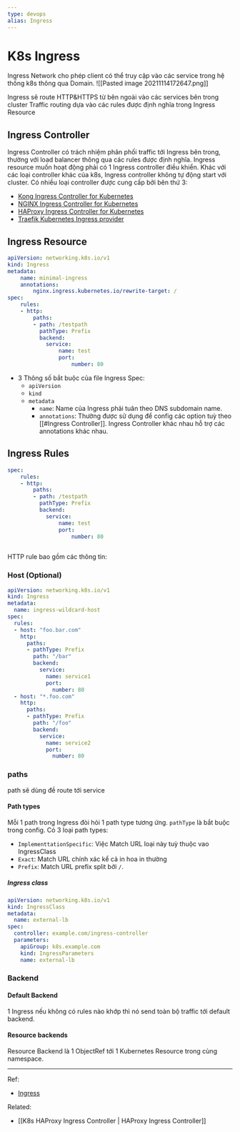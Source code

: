 ```yaml
---
type: devops
alias: Ingress
---
```


# K8s Ingress

Ingress Network cho phép client có thể truy cập vào các service trong hệ thống k8s thông qua Domain.
![[Pasted image 20211114172647.png]]

Ingress sẽ route HTTP&HTTPS từ bên ngoài vào các services bên trong cluster
Traffic routing dựa vào các rules được định nghĩa trong Ingress Resource

## Ingress Controller
Ingress Controller có trách nhiệm phân phối traffic tới Ingress bên trong, thường với load balancer thông qua các rules được định nghĩa.
Ingress resource muốn hoạt động phải có 1 Ingress controller điều khiển. Khác với các loại controller khác của k8s, Ingress controller không tự động start với cluster. 
Có nhiều loại controller được cung cấp bởi bên thứ 3: 
- [Kong Ingress Controller for Kubernetes](https://github.com/Kong/kubernetes-ingress-controller#readme)
- [NGINX Ingress Controller for Kubernetes](https://www.nginx.com/products/nginx-ingress-controller/)
- [HAProxy Ingress Controller for Kubernetes](https://github.com/haproxytech/kubernetes-ingress#readme)
- [Traefik Kubernetes Ingress provider](https://doc.traefik.io/traefik/providers/kubernetes-ingress/)


## Ingress Resource
```yaml
apiVersion: networking.k8s.io/v1
kind: Ingress
metadata:
	name: minimal-ingress
	annotations:
		nginx.ingress.kubernetes.io/rewrite-target: /
spec:
	rules:
	- http:
		paths:
		- path: /testpath
		  pathType: Prefix
		  backend:
		  	service:
				name: test
				port:
					number: 80
```
- 3 Thông số bắt buộc của file Ingress Spec:
	- `apiVersion`
	- `kind`
	- `metadata`
		- `name`: Name của Ingress phải tuân theo DNS subdomain name.
		- `annotations`: Thường được sử dụng để config các option tuỳ theo [[#Ingress Controller]]. Ingress Controller khác nhau hỗ trợ các annotations khác nhau. 
## Ingress Rules
```yaml
spec:
	rules:
	- http:
		paths:
		- path: /testpath
		  pathType: Prefix
		  backend:
		  	service:
				name: test
				port:
					number: 80
					
```
HTTP rule bao gồm các thông tin: 

### Host (Optional)
```yaml
apiVersion: networking.k8s.io/v1
kind: Ingress
metadata:
  name: ingress-wildcard-host
spec:
  rules:
  - host: "foo.bar.com"
    http:
      paths:
      - pathType: Prefix
        path: "/bar"
        backend:
          service:
            name: service1
            port:
              number: 80
  - host: "*.foo.com"
    http:
      paths:
      - pathType: Prefix
        path: "/foo"
        backend:
          service:
            name: service2
            port:
              number: 80
```
### paths
path sẽ dùng đề route tới service 

#### Path types
Mỗi 1 path trong Ingress đòi hỏi 1 path type tương ứng. `pathType` là bắt buộc trong config. Có 3 loại path types:
- `ImplementtationSpecific`: Việc Match URL loại này tuỳ thuộc vao IngressClass
- `Exact`: Match URL chính xác kể cả in hoa in thường
- `Prefix`: Match URL prefix split bởi `/`. 

##### Ingress class
```yaml
apiVersion: networking.k8s.io/v1
kind: IngressClass
metadata:
  name: external-lb
spec:
  controller: example.com/ingress-controller
  parameters:
    apiGroup: k8s.example.com
    kind: IngressParameters
    name: external-lb
```

### Backend
#### Default Backend
1 Ingress nếu không có rules nào khớp thì nó send toàn bộ traffic tới default backend. 
#### Resource backends
Resource Backend là 1 ObjectRef tới 1 Kubernetes Resource trong cùng namespace. 

---
Ref:
- [Ingress](https://kubernetes.io/docs/concepts/services-networking/ingress)

Related:
 - [[K8s HAProxy Ingress Controller | HAProxy Ingress Controller]]
